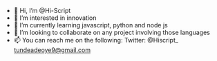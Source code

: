 - 👋 Hi, I’m @Hi-Script
- 👀 I’m interested in innovation
- 🌱 I’m currently learning javascript, python and node js
- 💞️ I’m looking to collaborate on any project involving those languages
- 📫 You can reach me on the following:
Twitter: @Hiscript_
tundeadeoye9@gmail.com

<!---
Hi-Script/Hi-Script is a ✨ special ✨ repository because its `README.md` (this file) appears on your GitHub profile.
You can click the Preview link to take a look at your changes.
--->
